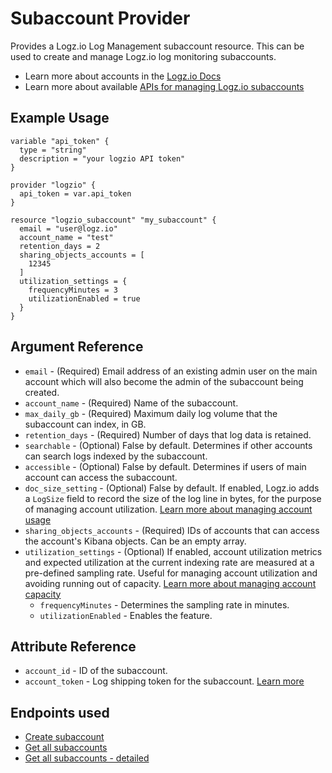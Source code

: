 # Subaccount Provider

Provides a Logz.io Log Management subaccount resource. This can be used to create and manage Logz.io log monitoring subaccounts.

* Learn more about accounts in the [Logz.io Docs](https://docs.logz.io/user-guide/accounts/manage-the-main-account-and-sub-accounts.html)
* Learn more about available [APIs for managing Logz.io subaccounts](https://docs.logz.io/api/#tag/Manage-sub-accounts)

## Example Usage

```hcl
variable "api_token" {
  type = "string"
  description = "your logzio API token"
}

provider "logzio" {
  api_token = var.api_token
}

resource "logzio_subaccount" "my_subaccount" {
  email = "user@logz.io"
  account_name = "test"
  retention_days = 2
  sharing_objects_accounts = [
    12345
  ]
  utilization_settings = {
    frequencyMinutes = 3
    utilizationEnabled = true
  }
}
```

## Argument Reference


* `email` - (Required) Email address of an existing admin user on the main account which will also become the admin of the subaccount being created.
* `account_name` - (Required) Name of the subaccount.
* `max_daily_gb` - (Required) Maximum daily log volume that the subaccount can index, in GB.
* `retention_days` - (Required) Number of days that log data is retained.
* `searchable` - (Optional) False by default. Determines if other accounts can search logs indexed by the subaccount.
* `accessible` - (Optional) False by default. Determines if users of main account can access the subaccount.
* `doc_size_setting` - (Optional) False by default. If enabled, Logz.io adds a `LogSize` field to record the size of the log line in bytes, for the purpose of managing account utilization. [Learn more about managing account usage](https://docs.logz.io/user-guide/accounts/manage-account-usage.html#enabling-account-utilization-metrics-and-log-size)
* `sharing_objects_accounts` - (Required) IDs of accounts that can access the account's Kibana objects. Can be an empty array.
* `utilization_settings` - (Optional) If enabled, account utilization metrics and expected utilization at the current indexing rate are measured at a pre-defined sampling rate. Useful for managing account utilization and avoiding running out of capacity. [Learn more about managing account capacity](https://docs.logz.io/user-guide/accounts/manage-account-usage.html)
  * `frequencyMinutes` - Determines the sampling rate in minutes.
  * `utilizationEnabled` - Enables the feature.


##  Attribute Reference

* `account_id` - ID of the subaccount.
* `account_token` - Log shipping token for the subaccount. [Learn more](https://docs.logz.io/user-guide/tokens/log-shipping-tokens/)


## Endpoints used

* [Create subaccount](https://docs.logz.io/api/#operation/createTimeBasedAccount)
* [Get all subaccounts](https://docs.logz.io/api/#operation/getAll)
* [Get all subaccounts - detailed](https://docs.logz.io/api/#operation/getAllDetailedTimeBasedAccount)